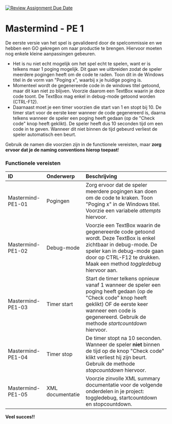 [![Review Assignment Due Date](https://classroom.github.com/assets/deadline-readme-button-22041afd0340ce965d47ae6ef1cefeee28c7c493a6346c4f15d667ab976d596c.svg)](https://classroom.github.com/a/ymni-nXt)
# Mastermind - PE 1


De eerste versie van het spel is gevalideerd door de spelcommissie en we hebben een GO gekregen om naar productie te brengen. Hiervoor moeten nog enkele kleine aanpassingen gebeuren.

- Het is nu niet echt mogelijk om het spel echt te spelen, want er is telkens maar 1 poging mogelijk. Dit gaan we uitbreiden zodat de speler meerdere pogingen heeft om de code te raden. Toon dit in de Windows titel in de vorm van "Poging x", waarbij x je huidige poging is.
- Momenteel wordt de gegenereerde code in de windows titel getoond, maar dit kan niet zo blijven. Voorzie daarom een TextBox waarin je deze code toont. De TextBox mag enkel in debug-mode getoond worden (CTRL-F12).
- Daarnaast moet je een timer voorzien die start van 1 en stopt bij 10. De timer start voor de eerste keer wanneer de code gegenereerd is, daarna telkens wanneer de speler een poging heeft gedaan (op de "Check code" knop heeft geklikt). De speler heeft dus 10 seconden tijd om een code in te geven.
Wanneer dit niet binnen de tijd gebeurd verliest de speler automatisch een beurt.

Gebruik de namen die voorzien zijn in de functionele vereisten, maar **zorg ervoor dat je de naming conventions hierop toepast**!

### Functionele vereisten

| ID | Onderwerp | Beschrijving |
| :--- | :--- | :--- |
| Mastermind-PE1-01 | Pogingen | Zorg ervoor dat de speler meerdere pogingen kan doen om de code te kraken. Toon "Poging x" in de Windows titel. Voorzie een variabele *attempts* hiervoor. |
| Mastermind-PE1-02 | Debug-mode | Voorzie een TextBox waarin de gegenereerde code getoond wordt. Deze TextBox is enkel zichtbaar in debug-mode. De speler kan in debug-mode gaan door op CTRL-F12 te drukken. Maak een method *toggledebug* hiervoor aan. |
| Mastermind-PE1-03 | Timer start | Start de timer telkens opnieuw vanaf 1 wanneer de speler een poging heeft gedaan (op de "Check code" knop heeft geklikt) OF de eerste keer wanneer een code is gegenereerd. Gebruik de methode *startcountdown* hiervoor. |
| Mastermind-PE1-04 | Timer stop | De timer stopt na 10 seconden. Wanneer de speler **niet** binnen de tijd op de knop "Check code" klikt verliest hij zijn beurt. Gebruik de methode *stopcountdown* hiervoor. |
| Mastermind-PE1-05 | XML documentatie | Voorzie zinvolle XML summary documentatie voor de volgende onderdelen in je project: toggledebug, startcountdown en stopcountdown. |

**Veel succes!!**
